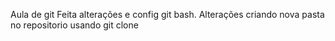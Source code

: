 Aula de git
Feita alterações e config git bash.
Alterações criando nova pasta no repositorio usando git clone
